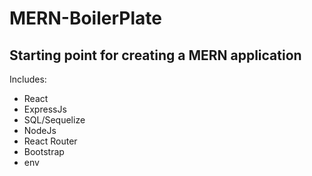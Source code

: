 # MERN-BoilerPlate

## Starting point for creating a MERN application

Includes:
- React
- ExpressJs
- SQL/Sequelize
- NodeJs
- React Router
- Bootstrap
- env